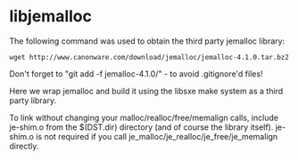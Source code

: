libjemalloc
===========

The following command was used to obtain the third party jemalloc library:

    wget http://www.canonware.com/download/jemalloc/jemalloc-4.1.0.tar.bz2

Don't forget to "git add -f jemalloc-4.1.0/" - to avoid .gitignore'd files!

Here we wrap jemalloc and build it using the libsxe make system as a third party library.

To link without changing your malloc/realloc/free/memalign calls, include je-shim.o from
the $(DST.dir) directory (and of course the library itself).  je-shim.o is not required
if you call je_malloc/je_realloc/je_free/je_memalign directly.
